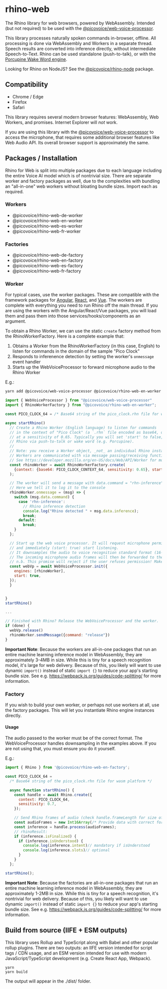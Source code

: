 # rhino-web

The Rhino library for web browsers, powered by WebAssembly. Intended (but not required) to be used with the [@picovoice/web-voice-processor](https://www.npmjs.com/package/@picovoice/web-voice-processor).

This library processes naturally spoken commands in-browser, offline. All processing is done via WebAssembly and Workers in a separate thread. Speech results are converted into inference directly, without intermediate Speech-to-Text. Rhino can be used standalone (push-to-talk), or with the [Porcupine Wake Word engine](https://picovoice.ai/platform/porcupine/).

Looking for Rhino on NodeJS? See the [@picovoice/rhino-node](https://www.npmjs.com/package/@picovoice/rhino-node) package.

## Compatibility

- Chrome / Edge
- Firefox
- Safari

This library requires several modern browser features: WebAssembly, Web Workers, and promises. Internet Explorer will _not_ work.

If you are using this library with the [@picovoice/web-voice-processor](https://www.npmjs.com/package/@picovoice/web-voice-processor) to access the microphone, that requires some additional browser features like Web Audio API. Its overall browser support is approximately the same.

## Packages / Installation

Rhino for Web is split into multiple packages due to each language including the entire Voice AI model which is of nontrivial size. There are separate worker and factory packages as well, due to the complexities with bundling an "all-in-one" web workers without bloating bundle sizes. Import each as required.

### Workers

- @picovoice/rhino-web-de-worker
- @picovoice/rhino-web-en-worker
- @picovoice/rhino-web-es-worker
- @picovoice/rhino-web-fr-worker

### Factories

- @picovoice/rhino-web-de-factory
- @picovoice/rhino-web-en-factory
- @picovoice/rhino-web-es-factory
- @picovoice/rhino-web-fr-factory

### Worker

For typical cases, use the worker packages. These are compatible with the framework packages for [Angular](https://www.npmjs.com/package/@picovoice/rhino-web-angular), [React](https://www.npmjs.com/package/@picovoice/rhino-web-react), and [Vue](https://www.npmjs.com/package/@picovoice/rhino-web-vue). The workers are complete with everything you need to run Rhino off the main thread. If you are using the workers with the Angular/React/Vue packages, you will load them and pass them into those services/hooks/components as an argument.

To obtain a Rhino Worker, we can use the static `create` factory method from the RhinoWorkerFactory. Here is a complete example that:

1. Obtains a Worker from the RhinoWorkerFactory (in this case, English) to listen for commands in the domain of the sample "Pico Clock"
1. Responds to inferenence detection by setting the worker's `onmessage` event handler
1. Starts up the WebVoiceProcessor to forward microphone audio to the Rhino Worker

E.g.:

```bash
yarn add @picovoice/web-voice-processor @picovoice/rhino-web-en-worker
```

```javascript
import { WebVoiceProcessor } from "@picovoice/web-voice-processor"
import { RhinoWorkerFactory } from "@picovoice/rhino-web-en-worker";

const PICO_CLOCK_64 = /* Base64 string of the pico_clock.rhn file for wasm platform */

async startRhino()
  // Create a Rhino Worker (English language) to listen for commands
  // in the context of "Pico Clock" (a `.rhn` file encoded as base64, omitted for brevity),
  // at a sensitivity of 0.65. Typically you will set 'start' to false, and only activate
  // Rhino via push-to-talk or wake word (e.g. Porcupine).
  //
  // Note: you receive a Worker object, _not_ an individual Rhino instance
  // Workers are communicated with via message passing/receiving functions postMessage/onmessage.
  // See https://developer.mozilla.org/en-US/docs/Web/API/Worker for more details.
  const rhinoWorker = await RhinoWorkerFactory.create(
    {context: {base64: PICO_CLOCK_CONTEXT_64, sensitivity: 0.65}, start: false }
  );

  // The worker will send a message with data.command = "rhn-inference" upon a detection event
  // Here we tell it to log it to the console
  rhinoWorker.onmessage = (msg) => {
    switch (msg.data.command) {
      case 'rhn-inference':
        // Rhino inference detection
        console.log("Rhino detected " + msg.data.inference);
        break;
      default:
        break;
    }
  };

  // Start up the web voice processor. It will request microphone permission
  // and immediately (start: true) start listening.
  // It downsamples the audio to voice recognition standard format (16-bit 16kHz linear PCM, single-channel)
  // The incoming microphone audio frames will then be forwarded to the Rhino Worker
  // n.b. This promise will reject if the user refuses permission! Make sure you handle that possibility.
  const webVp = await WebVoiceProcessor.init({
    engines: [rhinoWorker],
    start: true,
  });
  }


}
startRhino()

...

// Finished with Rhino? Release the WebVoiceProcessor and the worker.
if (done) {
  webVp.release()
  rhinoWorker.sendMessage({command: "release"})
}

```

**Important Note**: Because the workers are all-in-one packages that run an entire machine learning inference model in WebAssembly, they are approximately 3-4MB in size. While this is tiny for a speech recognition model, it's large for web delivery. Because of this, you likely will want to use dynamic `import()` instead of static `import {}` to reduce your app's starting bundle size. See e.g. https://webpack.js.org/guides/code-splitting/ for more information.

### Factory

If you wish to build your own worker, or perhaps not use workers at all, use the factory packages. This will let you instantiate Rhino engine instances directly.

#### Usage

The audio passed to the worker must be of the correct format. The WebVoiceProcessor handles downsampling in the examples above. If you are not using that, you must ensure you do it yourself.

E.g.:

```javascript
import { Rhino } from '@picovoice/rhino-web-en-factory';

const PICO_CLOCK_64 =
  /* Base64 string of the pico_clock.rhn file for wasm platform */

  async function startRhino() {
    const handle = await Rhino.create({
      context: PICO_CLOCK_64,
      sensitivity: 0.7,
    });

    // Send Rhino frames of audio (check handle.frameLength for size of array)
    const audioFrames = new Int16Array(/* Provide data with correct format and size */);
    const inference = handle.process(audioFrames);
    // rhinoResult:
    if (inference.isFinalized) {
      if (inference.isUnderstood) {
        console.log(inference.intent)// mandatory if isUnderstood
        console.log(inference.slots)// optional
      }
    }
  };

startRhino();
```

**Important Note**: Because the factories are all-in-one packages that run an entire machine learning inference model in WebAssembly, they are approximately 1-2MB in size. While this is tiny for a speech recognition, it's nontrivial for web delivery. Because of this, you likely will want to use dynamic `import()` instead of static `import {}` to reduce your app's starting bundle size. See e.g. https://webpack.js.org/guides/code-splitting/ for more information.

## Build from source (IIFE + ESM outputs)

This library uses Rollup and TypeScript along with Babel and other popular rollup plugins. There are two outputs: an IIFE version intended for script tags / CDN usage, and an ESM version intended for use with modern JavaScript/TypeScript development (e.g. Create React App, Webpack).

```console
yarn
yarn build
```

The output will appear in the ./dist/ folder.
